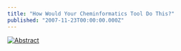 ```yaml
---
title: "How Would Your Cheminformatics Tool Do This?"
published: "2007-11-23T00:00:00.000Z"
---
```


[![Abstract](/images/posts/20071123/abstract.png "Abstract")](http://dx.doi.org/10.1021/np070269x)